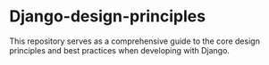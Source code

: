 # Django-design-principles
This repository serves as a comprehensive guide to the core design principles and best practices when developing with Django.
